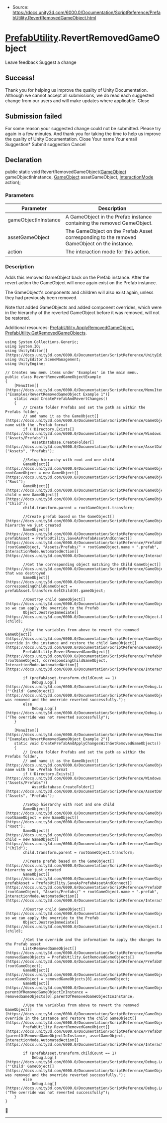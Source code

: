 * Source: https://docs.unity3d.com/6000.0/Documentation/ScriptReference/PrefabUtility.RevertRemovedGameObject.html

#  [PrefabUtility](https://docs.unity3d.com/6000.0/Documentation/ScriptReference/PrefabUtility.html).RevertRemovedGameObject
Leave feedback
Suggest a change
## Success!
Thank you for helping us improve the quality of Unity Documentation. Although we cannot accept all submissions, we do read each suggested change from our users and will make updates where applicable.
Close
## Submission failed
For some reason your suggested change could not be submitted. Please <a>try again</a> in a few minutes. And thank you for taking the time to help us improve the quality of Unity Documentation.
Close
Your name Your email Suggestion* Submit suggestion
Cancel
## Declaration
public static void RevertRemovedGameObject([GameObject](https://docs.unity3d.com/6000.0/Documentation/ScriptReference/GameObject.html) gameObjectInInstance, [GameObject](https://docs.unity3d.com/6000.0/Documentation/ScriptReference/GameObject.html) assetGameObject, [InteractionMode](https://docs.unity3d.com/6000.0/Documentation/ScriptReference/InteractionMode.html) action); 
### Parameters
Parameter | Description  
---|---  
gameObjectInInstance | A GameObject in the Prefab instance containing the removed GameObject.  
assetGameObject | The GameObject on the Prefab Asset corresponding to the removed GameObject on the instance.  
action | The interaction mode for this action.  
### Description
Adds this removed GameObject back on the Prefab instance.
After the revert action the GameObject will once again exist on the Prefab instance.  
  
The GameObject's components and children will also exist again, unless they had previously been removed.  
  
Note that added GameObjects and added component overrides, which were in the hierarchy of the reverted GameObject before it was removed, will not be restored.  
  
Additional resources: [PrefabUtility.ApplyRemovedGameObject](https://docs.unity3d.com/6000.0/Documentation/ScriptReference/PrefabUtility.ApplyRemovedGameObject.html), [PrefabUtility.GetRemovedGameObjects](https://docs.unity3d.com/6000.0/Documentation/ScriptReference/PrefabUtility.GetRemovedGameObjects.html).
```
using System.Collections.Generic;
using System.IO;
using UnityEditor[](https://docs.unity3d.com/6000.0/Documentation/ScriptReference/UnityEditor.html);
using UnityEditor.SceneManagement;
using UnityEngine;  
  
// Creates new menu items under 'Examples' in the main menu.
public class RevertRemovedGameObjectExample
{
    [MenuItem[](https://docs.unity3d.com/6000.0/Documentation/ScriptReference/MenuItem.html)("Examples/RevertRemovedGameObject Example 1")]
    static void CreatePrefabAndRevertChanges()
    {
        // Create folder Prefabs and set the path as within the Prefabs folder,
        // and name it as the GameObject[](https://docs.unity3d.com/6000.0/Documentation/ScriptReference/GameObject.html)'s name with the .Prefab format
        if (!Directory.Exists[](https://docs.unity3d.com/6000.0/Documentation/ScriptReference/Windows.Directory.Exists.html)("Assets/Prefabs"))
            AssetDatabase.CreateFolder[](https://docs.unity3d.com/6000.0/Documentation/ScriptReference/AssetDatabase.CreateFolder.html)("Assets", "Prefabs");  
  
        //Setup hierarchy with root and one child
        GameObject[](https://docs.unity3d.com/6000.0/Documentation/ScriptReference/GameObject.html) rootGameObject = new GameObject[](https://docs.unity3d.com/6000.0/Documentation/ScriptReference/GameObject.html)("Root");
        GameObject[](https://docs.unity3d.com/6000.0/Documentation/ScriptReference/GameObject.html) child = new GameObject[](https://docs.unity3d.com/6000.0/Documentation/ScriptReference/GameObject.html)("Child");
        child.transform.parent = rootGameObject.transform;  
  
        //Create prefab based on the GameObject[](https://docs.unity3d.com/6000.0/Documentation/ScriptReference/GameObject.html) hierarchy we just created
        GameObject[](https://docs.unity3d.com/6000.0/Documentation/ScriptReference/GameObject.html) prefabAsset = PrefabUtility.SaveAsPrefabAssetAndConnect[](https://docs.unity3d.com/6000.0/Documentation/ScriptReference/PrefabUtility.SaveAsPrefabAssetAndConnect.html)(rootGameObject, "Assets/Prefabs/" + rootGameObject.name + ".prefab", InteractionMode.AutomatedAction[](https://docs.unity3d.com/6000.0/Documentation/ScriptReference/InteractionMode.AutomatedAction.html));  
  
        //Get the corresponding object matching the Child GameObject[](https://docs.unity3d.com/6000.0/Documentation/ScriptReference/GameObject.html) that was destroyed
        GameObject[](https://docs.unity3d.com/6000.0/Documentation/ScriptReference/GameObject.html) correspondingChildGameObject = prefabAsset.transform.GetChild(0).gameObject;  
  
        //Destroy child GameObject[](https://docs.unity3d.com/6000.0/Documentation/ScriptReference/GameObject.html) so we can apply the override to the Prefab
        Object.DestroyImmediate[](https://docs.unity3d.com/6000.0/Documentation/ScriptReference/Object.DestroyImmediate.html)(child);  
  
        //Use the variables from above to revert the removed GameObject[](https://docs.unity3d.com/6000.0/Documentation/ScriptReference/GameObject.html) override in the instance and restore the child GameObject[](https://docs.unity3d.com/6000.0/Documentation/ScriptReference/GameObject.html)
        PrefabUtility.RevertRemovedGameObject[](https://docs.unity3d.com/6000.0/Documentation/ScriptReference/PrefabUtility.RevertRemovedGameObject.html)(rootGameObject, correspondingChildGameObject, InteractionMode.AutomatedAction[](https://docs.unity3d.com/6000.0/Documentation/ScriptReference/InteractionMode.AutomatedAction.html));  
  
        if (prefabAsset.transform.childCount == 1)
            Debug.Log[](https://docs.unity3d.com/6000.0/Documentation/ScriptReference/Debug.Log.html)("'Child' GameObject[](https://docs.unity3d.com/6000.0/Documentation/ScriptReference/GameObject.html) was removed and the override reverted successfully.");
        else
            Debug.Log[](https://docs.unity3d.com/6000.0/Documentation/ScriptReference/Debug.Log.html)("The override was not reverted successfully");
    }  
  
    [MenuItem[](https://docs.unity3d.com/6000.0/Documentation/ScriptReference/MenuItem.html)("Examples/RevertRemovedGameObject Example 2")]
    static void CreatePrefabAndApplyChangesWithGetRemovedGameObjects()
    {
        // Create folder Prefabs and set the path as within the Prefabs folder,
        // and name it as the GameObject[](https://docs.unity3d.com/6000.0/Documentation/ScriptReference/GameObject.html)'s name with the .Prefab format
        if (!Directory.Exists[](https://docs.unity3d.com/6000.0/Documentation/ScriptReference/Windows.Directory.Exists.html)("Assets/Prefabs"))
            AssetDatabase.CreateFolder[](https://docs.unity3d.com/6000.0/Documentation/ScriptReference/AssetDatabase.CreateFolder.html)("Assets", "Prefabs");  
  
        //Setup hierarchy with root and one child
        GameObject[](https://docs.unity3d.com/6000.0/Documentation/ScriptReference/GameObject.html) rootGameObject = new GameObject[](https://docs.unity3d.com/6000.0/Documentation/ScriptReference/GameObject.html)("Root");
        GameObject[](https://docs.unity3d.com/6000.0/Documentation/ScriptReference/GameObject.html) child = new GameObject[](https://docs.unity3d.com/6000.0/Documentation/ScriptReference/GameObject.html)("Child");
        child.transform.parent = rootGameObject.transform;  
  
        //Create prefab based on the GameObject[](https://docs.unity3d.com/6000.0/Documentation/ScriptReference/GameObject.html) hierarchy we just created
        GameObject[](https://docs.unity3d.com/6000.0/Documentation/ScriptReference/GameObject.html) prefabAsset = PrefabUtility.SaveAsPrefabAssetAndConnect[](https://docs.unity3d.com/6000.0/Documentation/ScriptReference/PrefabUtility.SaveAsPrefabAssetAndConnect.html)(rootGameObject, "Assets/Prefabs/" + rootGameObject.name + ".prefab", InteractionMode.AutomatedAction[](https://docs.unity3d.com/6000.0/Documentation/ScriptReference/InteractionMode.AutomatedAction.html));  
  
        //Destroy child GameObject[](https://docs.unity3d.com/6000.0/Documentation/ScriptReference/GameObject.html) so we can apply the override to the Prefab
        Object.DestroyImmediate[](https://docs.unity3d.com/6000.0/Documentation/ScriptReference/Object.DestroyImmediate.html)(child);  
  
        //Get the override and the information to apply the changes to the Prefab asset
        List<RemovedGameObject[](https://docs.unity3d.com/6000.0/Documentation/ScriptReference/SceneManagement.RemovedGameObject.html)> removedGameObjects = PrefabUtility.GetRemovedGameObjects[](https://docs.unity3d.com/6000.0/Documentation/ScriptReference/PrefabUtility.GetRemovedGameObjects.html)(rootGameObject);
        GameObject[](https://docs.unity3d.com/6000.0/Documentation/ScriptReference/GameObject.html) assetGameObject = removedGameObjects[0].assetGameObject;
        GameObject[](https://docs.unity3d.com/6000.0/Documentation/ScriptReference/GameObject.html) parentOfRemovedGameObjectInInstance = removedGameObjects[0].parentOfRemovedGameObjectInInstance;  
  
        //Use the variables from above to revert the removed GameObject[](https://docs.unity3d.com/6000.0/Documentation/ScriptReference/GameObject.html) override in the instance and restore the child GameObject[](https://docs.unity3d.com/6000.0/Documentation/ScriptReference/GameObject.html)
        PrefabUtility.RevertRemovedGameObject[](https://docs.unity3d.com/6000.0/Documentation/ScriptReference/PrefabUtility.RevertRemovedGameObject.html)(parentOfRemovedGameObjectInInstance, assetGameObject, InteractionMode.AutomatedAction[](https://docs.unity3d.com/6000.0/Documentation/ScriptReference/InteractionMode.AutomatedAction.html));  
  
        if (prefabAsset.transform.childCount == 1)
            Debug.Log[](https://docs.unity3d.com/6000.0/Documentation/ScriptReference/Debug.Log.html)("'Child' GameObject[](https://docs.unity3d.com/6000.0/Documentation/ScriptReference/GameObject.html) was removed and the override reverted successfully.");
        else
            Debug.Log[](https://docs.unity3d.com/6000.0/Documentation/ScriptReference/Debug.Log.html)("The override was not reverted successfully");
    }
}

```

* * *
